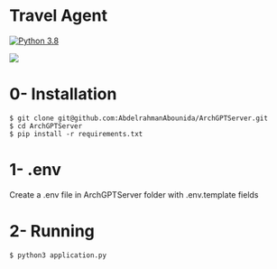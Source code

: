 # Travel Agent
[![Python 3.8](https://img.shields.io/badge/Python-3.10-3776AB?logo=python)](https://www.python.org/downloads/release/python-360/)

![](./archgpt.png)


# 0- Installation

```
$ git clone git@github.com:AbdelrahmanAbounida/ArchGPTServer.git
$ cd ArchGPTServer
$ pip install -r requirements.txt
```

# 1- .env
Create a .env file in ArchGPTServer folder with .env.template fields 

# 2- Running

```
$ python3 application.py
```
